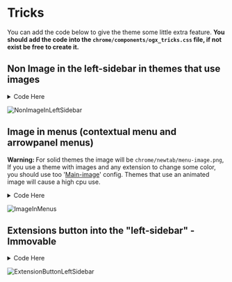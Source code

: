 # Tricks

<p>You can add the code below to give the theme some little extra feature. <b>You should add the code into the <code>chrome/components/ogx_tricks.css</code> file, if not exist be free to create it.</b></p>

## Non Image in the left-sidebar in themes that use images
<details><summary>Code Here</summary>
    
```
/* Non Image in the left-sidebar in themes that use images */

:root:not([chromehidden~="toolbar"]):is([lwtheme-image]) #PersonalToolbar, 
:root:not([chromehidden~="toolbar"]):is([style*="--lwt-additional-images"]) #PersonalToolbar {
    background-image: none !important;
}
```

</details>

![NonImageInLeftSidebar](https://user-images.githubusercontent.com/22057609/228630330-a32dbd11-6800-4cb2-a402-4793cdfe805c.png)

## Image in menus (contextual menu and arrowpanel menus)

<p><b>Warning: </b>For solid themes the image will be <code>chrome/newtab/menu-image.png</code>, If you use a theme with images and any extension to change some color, you should use too '<a href="https://github.com/Godiesc/firefox-gx/tree/main/Extras/Main-Image">Main-image</a>' config. Themes that use an animated image will cause a high cpu use.</p>
<details><summary>Code Here</summary>
    
```
/* Image in menus */
  
    :root:not([style*="--lwt-additional-images"],[lwtheme-image]) :is(popupset, panelview, menupopup),
    :root:not([style*="--lwt-additional-images"],[lwtheme-image]):is([sizemode="maximized"]) #PanelUI-menu-button{
        --lwt-header-image: url("../newtab/menu-image.png") !important;
        --lwt-additional-images: var(--lwt-header-image) !important;
    }

    @media (prefers-color-scheme: dark){
        :root:is([style*="--lwt-additional-images"],[lwtheme-image]),
        :root:not([style*="--lwt-additional-images"],[lwtheme-image]){
            --arrowpanel-background: #101019d0 !important;
    }}

    @media (prefers-color-scheme: light){
        :root:is([style*="--lwt-additional-images"],[lwtheme-image]),
        :root:not([style*="--lwt-additional-images"],[lwtheme-image]){
            --arrowpanel-background: #f9f9f9d0 !important;
    }}

    .menupopup-arrowscrollbox, popupset, panelview, popupnotification, :not(scrollbox[part="scrollbox"]) slot,
    :root:not([chromehidden~="toolbar"]):is([sizemode="maximized"]) #PanelUI-menu-button[open]>.toolbarbutton-badge-stack,
    :root:not([chromehidden~="toolbar"]):is([sizemode="maximized"]) #PanelUI-menu-button[open]>stack::after{
        background-image: linear-gradient(var(--arrowpanel-background, transparent), var(--arrowpanel-background, transparent)), 
                          var(--lwt-additional-images,none), var(--lwt-header-image, none) !important;
        background-position: -1px -1px !important;
        background-repeat: repeat !important;
        background-size: auto 100vh !important;
        background-attachment: initial !important;
    }

    @media (-moz-platform: windows), (-moz-platform: linux) {
        :root:not([chromehidden~="toolbar"]):is([sizemode="maximized"]) #PanelUI-menu-button[open]>stack::after{
            background-color: var(--arrowpanel-background) !important;
            background-position: -23px -1px !important;
        }}

    @media (-moz-bool-pref:"firefoxgx.main-image") {
         @media (prefers-color-scheme: dark){
            :root:not([style*="--lwt-additional-images"],[lwtheme-image]) :is(popupset, panelview, menupopup),
            :root:not([style*="--lwt-additional-images"],[lwtheme-image]):is([sizemode="maximized"]) #PanelUI-menu-button{
                --lwt-header-image: url("../newtab/main-image-dark.png") !important;
                --lwt-additional-images: var(--lwt-header-image) !important;
             }}

        @media (prefers-color-scheme: light){
            :is(popupset, panelview, menupopup),
            :root:not([style*="--lwt-additional-images"],[lwtheme-image]):is([sizemode="maximized"]) #PanelUI-menu-button{
                --lwt-header-image: url("../newtab/main-image-light.png") !important;
                --lwt-additional-images: var(--lwt-header-image) !important;
             }}
        }
```
</details>

![ImageInMenus](https://user-images.githubusercontent.com/22057609/228356808-02b9cb92-ba4b-4769-a870-8b41b638c18f.png)

## Extensions button into the "left-sidebar" - Immovable
<details><summary>Code Here</summary>
    
```
/* Extensions button into the "left-sidebar" - Immovable */

:root:not([chromehidden~="toolbar"],[sizemode="fullscreen"]) #PersonalToolbar {
    --padding-top-left-sidebar: 146px !important;
}

@media (-moz-bool-pref:"firefoxgx.oneline") {
    :root:not([chromehidden~="toolbar"],[sizemode="fullscreen"]) #PersonalToolbar {
    --padding-top-left-sidebar: 182px !important;
}}

:root:not([chromehidden~="toolbar"], [sizemode="fullscreen"]) #unified-extensions-button {
    --toolbarbutton-hover-background: transparent !important;
    --toolbarbutton-active-background: transparent !important;
    position: fixed;
    display: flex;
    top: 76px !important;
    left: inherit !important;
    z-index: 2 !important;
    fill: var(--general-color) !important;
    width: calc(var(--uc-vertical-toolbar-width) - 4px) !important;
}

:root:not([chromehidden~="toolbar"], [sizemode="fullscreen"]) #unified-extensions-button:hover, 
:root:not([chromehidden~="toolbar"], [sizemode="fullscreen"]) #unified-extensions-button[open] {
    transform: scale(1.12) !important;
    transition: ease-in-out !important;
}

:root:not([chromehidden~="toolbar"], [sizemode="fullscreen"]) #unified-extensions-button:active {
    transform: scale(1.0) !important;
    transition-duration: 0ms !important;
}
```
</details>

![ExtensionButtonLeftSidebar](https://user-images.githubusercontent.com/22057609/232178144-499c9c9b-995d-4e9d-9f2b-1356aa34fd84.png)
